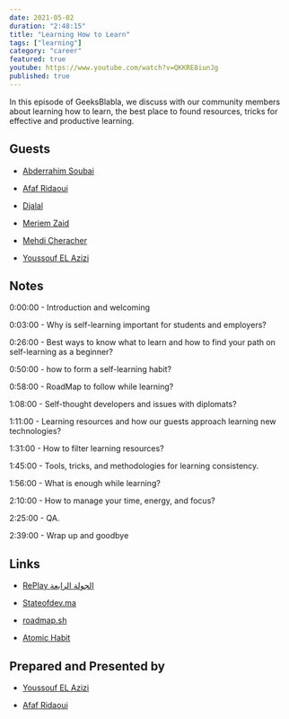 ```yaml
---
date: 2021-05-02
duration: "2:48:15"
title: "Learning How to Learn"
tags: ["learning"]
category: "career"
featured: true
youtube: https://www.youtube.com/watch?v=QKKRE8iunJg
published: true
---
```


In this episode of GeeksBlabla, we discuss with our community members about learning how to learn, the best place to found resources, tricks for effective and productive learning.

## Guests

- [Abderrahim Soubai](https://www.facebook.com/zizwar0nline)

- [Afaf Ridaoui](https://twitter.com/_iamaf)

- [Djalal](https://twitter.com/enlamp)

- [Meriem Zaid](https://www.facebook.com/MeriemZaid)

- [Mehdi Cheracher](https://twitter.com/Mehdi_Cheracher)

- [Youssouf EL Azizi](https://elazizi.com/)

## Notes

0:00:00 - Introduction and welcoming

0:03:00 - Why is self-learning important for students and employers?

0:26:00 - Best ways to know what to learn and how to find your path on self-learning as a beginner?

0:50:00 - how to form a self-learning habit?

0:58:00 - RoadMap to follow while learning?

1:08:00 - Self-thought developers and issues with diplomats?

1:11:00 - Learning resources and how our guests approach learning new technologies?

1:31:00 - How to filter learning resources?

1:45:00 - Tools, tricks, and methodologies for learning consistency.

1:56:00 - What is enough while learning?

2:10:00 - How to manage your time, energy, and focus?

2:25:00 - QA.

2:39:00 - Wrap up and goodbye

## Links

- [RePlay الجولة الرابعة](https://ridaouiafaf.wordpress.com/2021/04/24/replay-round-4/)

- [Stateofdev.ma](https://stateofdev.ma/#learning--education)

- [roadmap.sh](https://roadmap.sh/)

- [Atomic Habit](https://englishbook.ma/products/atomic-habits-english-books)

## Prepared and Presented by

- [Youssouf EL Azizi](https://elazizi.com/)

- [Afaf Ridaoui](https://twitter.com/_iamaf)
